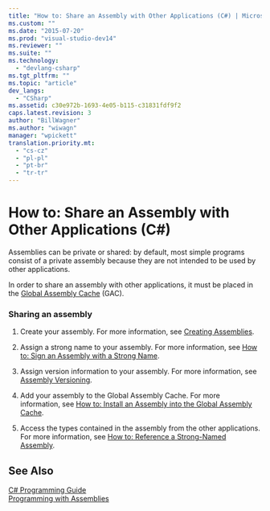 ```yaml
---
title: "How to: Share an Assembly with Other Applications (C#) | Microsoft Docs"
ms.custom: ""
ms.date: "2015-07-20"
ms.prod: "visual-studio-dev14"
ms.reviewer: ""
ms.suite: ""
ms.technology: 
  - "devlang-csharp"
ms.tgt_pltfrm: ""
ms.topic: "article"
dev_langs: 
  - "CSharp"
ms.assetid: c30e972b-1693-4e05-b115-c31831fdf9f2
caps.latest.revision: 3
author: "BillWagner"
ms.author: "wiwagn"
manager: "wpickett"
translation.priority.mt: 
  - "cs-cz"
  - "pl-pl"
  - "pt-br"
  - "tr-tr"
---
```

# How to: Share an Assembly with Other Applications (C#)
Assemblies can be private or shared: by default, most simple programs consist of a private assembly because they are not intended to be used by other applications.  
  
 In order to share an assembly with other applications, it must be placed in the [Global Assembly Cache](../Topic/Global%20Assembly%20Cache.md) (GAC).  
  
### Sharing an assembly  
  
1.  Create your assembly. For more information, see [Creating Assemblies](../Topic/Creating%20Assemblies.md).  
  
2.  Assign a strong name to your assembly. For more information, see [How to: Sign an Assembly with a Strong Name](../Topic/How%20to:%20Sign%20an%20Assembly%20with%20a%20Strong%20Name.md).  
  
3.  Assign version information to your assembly. For more information, see [Assembly Versioning](../Topic/Assembly%20Versioning.md).  
  
4.  Add your assembly to the Global Assembly Cache. For more information, see [How to: Install an Assembly into the Global Assembly Cache](../Topic/How%20to:%20Install%20an%20Assembly%20into%20the%20Global%20Assembly%20Cache.md).  
  
5.  Access the types contained in the assembly from the other applications. For more information, see [How to: Reference a Strong-Named Assembly](../Topic/How%20to:%20Reference%20a%20Strong-Named%20Assembly.md).  
  
## See Also  
 [C# Programming Guide](../../../../csharp/programming-guide/index.md)   
 [Programming with Assemblies](../Topic/Programming%20with%20Assemblies.md)